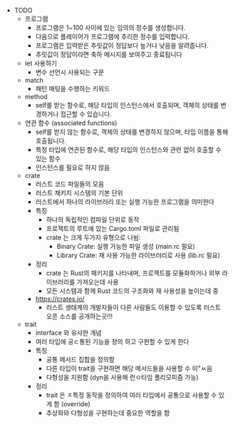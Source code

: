 * TODO
    * 프로그램
        *  프로그램은 1~100 사이에 있는 임의의 정수를 생성합니다. 
        * 다음으로 플레이어가 프로그램에 추리한 정수를 입력합니다. 
        * 프로그램은 입력받은 추릿값이 정답보다 높거나 낮음을 알려줍니다. 
        * 추릿값이 정답이라면 축하 메시지를 보여주고 종료됩니다
    * let 사용하기
        * 변수 선언시 사용되는 구문
    * match
        * 패턴 매팅을 수행하는 키워드
    * method
        * self를 받는 함수로, 해당 타입의 인스턴스에서 호출되며, 객체의 상태를 변경하거나 접근할 수 있습니다.
    * 연관 함수 (associated functions)
        * self를 받지 않는 함수로, 객체의 상태를 변경하지 않으며, 타입 이름을 통해 호출됩니다.
        * 특정 타입에 연관된 함수로, 해당 타입의 인스턴스와 관련 없이 호출할 수 있는 함수
        * 인스턴스를 필요로 하지 않음
    * crate 
        * 러스트 코드 파일들의 모음
        * 러스트 채키지 시스템의 기본 단위
        * 러스트에서 하나의 라이브러리 또는 실행 가능한 프로그램을 의미한다
        * 특징
            * 하나의 독립적인 컴파일 단위로 동작
            * 프로젝트의 루트에 있는 Cargo.toml 파일로 관리됨
            * crate 는 크게 두가지 유형으로 나뉨:
                * Binary Crate: 실행 가능한 파일 생성 (main.rc 필요)
                * Library Crate: 재 사용 가능한 라이브러리로 사용 (lib.rc 필요) 
        * 정리
            * crate 는 Rust의 패키지를 나타내며, 프로젝트를 모듈화하거나 외부 라이브러리를 가져오는데 사용
            * 모든 시스템과 함께 Rust 코드의 구조화와 재 사용성을 높이는데 중
        * https://crates.io/
            * 러스트 생태계의 개발자들이 다른 사람들도 이용할 수 있도록 러스트 오픈 소스를 공개하는곳!!!
    * trait
        * interface 와 유사한 개념
        * 여러 타입에 공ㄷ통된 기능을 정의 하고 구현할 수 있게 한다
        * 특징
            * 공통 메서드 집합을 정의함
            * 다른 타입이 trait을 구현하면 해당 메서드들을 사용할 수 이"ㅆ음
            * 다형성을 지원함 (dyn을 사용해 런ㅇ타임 폴리모피즘 가능)
        * 정리
            * trait 은 ㅈ특정 동작을 정의하여 여러 타입에서 공통으로 사용할 수 있게 함 (override)
            * 추상화와 다형성을 구현하는데 중요한 역할을 함

